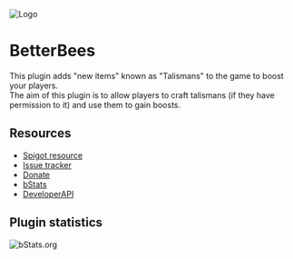 ![Logo](https://i.imgur.com/DvD8S4W.png)

# BetterBees
This plugin adds "new items" known as "Talismans" to the game to boost your players.\
The aim of this plugin is to allow players to craft talismans (if they have permission to it) and use them to gain boosts.

## Resources
- [Spigot resource](https://www.spigotmc.org/resources/X/)
- [Issue tracker](https://github.com/AlonsoAliaga/BetterTalismans/issues)
- [Donate](https://paypal.me/AlonsoAliaga)
- [bStats](https://bstats.org/plugin/bukkit/BetterTalismans)
- [DeveloperAPI](https://github.com/AlonsoAliaga/BetterTalismans/wiki/BetterTalismansAPI)

## Plugin statistics
![bStats.org](https://bstats.org/signatures/bukkit/BetterTalismans.svg)
